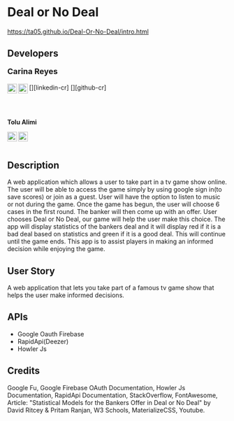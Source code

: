 # Deal or No Deal

https://ta05.github.io/Deal-Or-No-Deal/intro.html

## Developers

<div>
<p align="left" style="font-weight: bold; font-size: large">Carina Reyes</p>
[<img align="left" alt="Carina | LinkedIn" width="22px" src="https://cdn.jsdelivr.net/npm/simple-icons@v3/icons/linkedin.svg" />][linkedin-cr]
[<img align="left" alt="Carina | Github" width="22px" src="https://cdn.jsdelivr.net/npm/simple-icons@v3/icons/github.svg" />][github-cr]
</div>

<br /><br />


**Tolu Alimi**

[<img align="left" alt="Tolu | LinkedIn" width="22px" src="https://cdn.jsdelivr.net/npm/simple-icons@v3/icons/linkedin.svg" />][linkedin-ta]
[<img align="left" alt="Tolu | Github" width="22px" src="https://cdn.jsdelivr.net/npm/simple-icons@v3/icons/github.svg" />][github-ta]

<br /><br />


## Description

A web application which allows a user to take part in a tv game show online. The user will be able to access the game simply by using google sign in(to save scores) or join as a guest. User will have the option to listen to music or not during the game. Once the game has begun, the user will choose 6 cases in the first round. The banker will then come up with an offer. User chooses Deal or No Deal, our game will help the user make this choice. The app will display statistics of the bankers deal and it will display red if it is a bad deal based on statistics and green if it is a good deal. This will continue until the game ends. This app is to assist players in making an informed decision while enjoying the game.

## User Story

A web application that lets you take part of a famous tv game show that helps the user make informed decisions.

## APIs

- Google Oauth Firebase
- RapidApi(Deezer)
- Howler Js

## Credits

Google Fu, Google Firebase OAuth Documentation, Howler Js Documentation, RapidApi Documentation, StackOverflow, FontAwesome, Article: "Statistical Models for the Bankers Offer in Deal or No Deal" by David Ritcey & Pritam Ranjan, W3 Schools, MaterializeCSS, Youtube.

[github-cr]: https://github.com/Creyes17e
[linkedin-cr]: https://www.linkedin.com/in/carina-reyes-21b6701a2/
[github-ta]: https://github.com/ta05
[linkedin-ta]: https://www.linkedin.com/in/tolu-alimi-1a54161a1/
